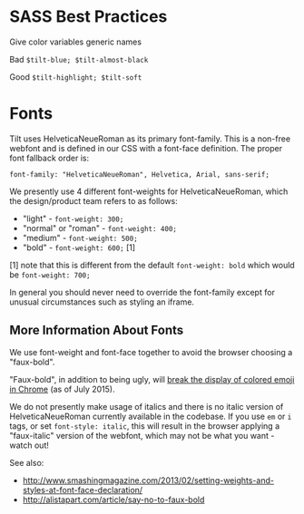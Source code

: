 # SASS Best Practices

Give color variables generic names

Bad `$tilt-blue; $tilt-almost-black`

Good `$tilt-highlight; $tilt-soft`

# Fonts

Tilt uses HelveticaNeueRoman as its primary font-family.  This is a non-free webfont and is defined in our CSS with a font-face definition. The proper font fallback order is:

`font-family: "HelveticaNeueRoman", Helvetica, Arial, sans-serif;`

We presently use 4 different font-weights for HelveticaNeueRoman, which the design/product team refers to as follows:

* "light" - `font-weight: 300;`
* "normal" or "roman" - `font-weight: 400;`
* "medium" - `font-weight: 500;`
* "bold" - `font-weight: 600;` [1]

[1] note that this is different from the default `font-weight: bold` which would be `font-weight: 700;`

In general you should never need to override the font-family except for unusual circumstances such as styling an iframe.

## More Information About Fonts

We use font-weight and font-face together to avoid the browser choosing a "faux-bold".

"Faux-bold", in addition to being ugly, will [break the display of colored emoji in Chrome](https://code.google.com/p/chromium/issues/detail?id=441946) (as of July 2015).

We do not presently make usage of italics and there is no italic version of HelveticaNeueRoman currently available in the codebase.  If you use `em` or `i` tags, or set `font-style: italic`, this will result in the browser applying a "faux-italic" version of the webfont, which may not be what you want - watch out!

See also:

* http://www.smashingmagazine.com/2013/02/setting-weights-and-styles-at-font-face-declaration/
* http://alistapart.com/article/say-no-to-faux-bold
